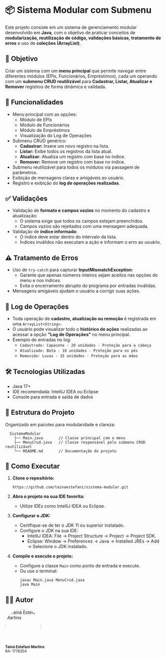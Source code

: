 # 📦 Sistema Modular com Submenu

Este projeto consiste em um sistema de gerenciamento modular desenvolvido em **Java**, com o objetivo de praticar conceitos de **modularização, reutilização de código, validações básicas, tratamento de erros** e uso de **coleções (ArrayList)**.

## 🎯 Objetivo

Criar um sistema com um **menu principal** que permite navegar entre diferentes módulos (EPIs, Funcionários, Empréstimos), cada um operando com um **submenu CRUD reutilizável** para **Cadastrar, Listar, Atualizar e Remover** registros de forma dinâmica e validada.

## 🧩 Funcionalidades

- Menu principal com as opções:
  - Módulo de EPIs
  - Módulo de Funcionários
  - Módulo de Empréstimos
  - Visualização do Log de Operações
- Submenu CRUD genérico:
  - **Cadastrar:** Insere um novo registro na lista.
  - **Listar:** Exibe todos os registros da lista atual.
  - **Atualizar:** Atualiza um registro com base no índice.
  - **Remover:** Remove um registro com base no índice.
- Submenu reutilizável para todos os módulos via passagem de parâmetros.
- Exibição de mensagens claras e amigáveis ao usuário.
- Registro e exibição do **log de operações realizadas**.

## ✅ Validações

- Validação de **formato e campos vazios** no momento do cadastro e atualização:
  - O sistema exige que todos os campos estejam preenchidos.
  - Campos vazios são rejeitados com uma mensagem adequada.
- Validação de **índice informado**:
  - O índice deve estar dentro do intervalo da lista.
  - Índices inválidos não executam a ação e informam o erro ao usuário.

## ⚠️ Tratamento de Erros

- Uso de `try-catch` para capturar **InputMismatchException**:
  - Garante que apenas números inteiros sejam aceitos nas opções do menu e nos índices.
  - Evita o encerramento abrupto do programa por entradas inválidas.
- Mensagens amigáveis ajudam o usuário a corrigir suas ações.

## 📜 Log de Operações

- Toda operação de **cadastro, atualização ou remoção** é registrada em uma `ArrayList<String>`.
- O usuário pode visualizar todo o **histórico de ações** realizadas ao acessar a opção **"Log de Operações"** no menu principal.
- Exemplo de entradas no log:
  - `Cadastrado: Capacete - 20 unidades - Proteção para a cabeça`
  - `Atualizado: Bota - 10 unidades - Proteção para os pés`
  - `Removido: Luvas - 15 unidades - Proteção para as mãos`

## 🛠️ Tecnologias Utilizadas

- Java 17+
- IDE recomendada: IntelliJ IDEA ou Eclipse
- Console para entrada e saída de dados

## 📁 Estrutura do Projeto

Organizado em pacotes para modularidade e clareza:
```
  SistemaModular 
    ├── Main.java       // Classe principal com o menu
    ├── MenuCrud.java   // Classe responsável pelo submenu CRUD reutilizável 
    └── README.md       // Documentação do projeto
```

## 🚀 Como Executar

1. **Clone o repositório:**
   ```
   https://github.com/tainaestefani/sistema-modular.git
   ```
   
2. **Abra o projeto na sua IDE favorita:**
   - Utilize IDEs como IntelliJ IDEA ou Eclipse.

3. **Configurar o JDK:**
   - Certifique-se de ter o JDK 11 ou superior instalado.
   - Configure o JDK na sua IDE:
      - IntelliJ IDEA: File → Project Structure → Project → Project SDK.
      - Eclipse: Window → Preferences → Java → Installed JREs → Add → Selecione o JDK instalado.

3. **Compile e execute o projeto:**
   - Configure a classe `Main` como ponto de entrada e execute.
   - Ou use o terminal:
       ```
       javac Main.java MenuCrud.java
       java Main
       ```

## 👩‍💻 Autor
<div align="left">
  <a href="https://github.com/tainaestefani">
    <img alt="Tainá Estefani Martins" src="https://avatars.githubusercontent.com/u/154456749?v=4" width="115" style="border-radius:50%">
  </a>
  <br>
  <sub><b>Tainá Estefani Martins</b></sub><br>
  <sub>RA: 1778354</sub><br>
</div>
